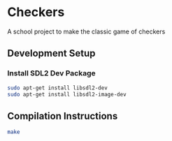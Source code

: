 # Checkers
A school project to make the classic game of checkers

## Development Setup
### Install SDL2 Dev Package
```bash
sudo apt-get install libsdl2-dev
sudo apt-get install libsdl2-image-dev
```

## Compilation Instructions
```bash
make
```
